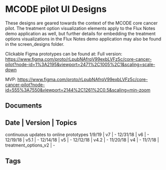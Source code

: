 # MCODE pilot UI Designs #
These designs are geared towards the context of the MCODE core cancer pilot. The treatment option visualization elements apply to the Flux Notes demo application as well, but further details for embedding the treatment options visualizations in the Flux Notes demo application may also be found in the screen_designs folder.  

Clickable Figma prototypes can be found at:
Full version: https://www.figma.com/proto/rLpubNAfrqV99exbLVFz5c/core-cancer-pilot?node-id=1%3A2195&viewport=2471%2C1005%2C1&scaling=scale-down

MVP:
https://www.figma.com/proto/rLpubNAfrqV99exbLVFz5c/core-cancer-pilot?node-id=555%3A7550&viewport=2144%2C1261%2C0.5&scaling=min-zoom

## Documents ##
Date | Version | Topics
------
continuous updates to online prototypes
1/9/19 | v7 | -
12/31/18 | v6 | -
12/19/18 | v5.1 | -
12/14/18 | v5 | -
12/12/18 | v4.2 | -
11/20/18 | v4 | -
11/7/18 | treatment_options_v2 | -

## Tags ##
